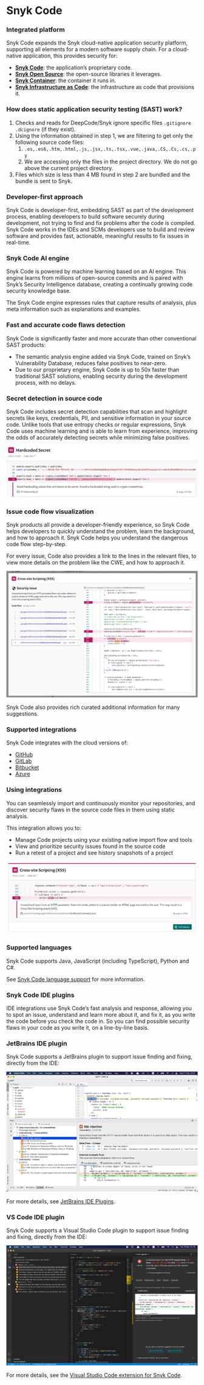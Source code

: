 # Snyk Code

### **Integrated platform**

Snyk Code expands the Snyk cloud-native application security platform, supporting all elements for a modern software supply chain. For a cloud-native application, this provides security for:

* [**Snyk Code**](https://docs.snyk.io/snyk-code): the application’s proprietary code.
* [**Snyk Open Source**](https://docs.snyk.io/snyk-open-source): the open-source libraries it leverages.
* [**Snyk Container**](https://docs.snyk.io/snyk-container): the container it runs in.
* [**Snyk Infrastructure as Code**](https://docs.snyk.io/snyk-infrastructure-as-code): the infrastructure as code that provisions it.

### How does static application security testing \(SAST\) work?

1. Checks and reads for DeepCode/Snyk ignore specific files `.gitignore` `.dcignore` \(if they exist\).
2. Using the information obtained in step 1, we are filtering to get only the following source code files:
   1. `.es,.es6,.htm,.html,.js,.jsx,.ts,.tsx,.vue,.java,.CS,.Cs,.cs,.py`
   2. We are accessing only the files in the project directory. We do not go above the current project directory.
3. Files which size is less than 4 MB found in step 2 are bundled and the bundle is sent to Snyk.

### Developer-first approach

Snyk Code is developer-first, embedding SAST as part of the development process, enabling developers to build software securely during development, not trying to find and fix problems after the code is compiled. Snyk Code works in the IDEs and SCMs developers use to build and review software and provides fast, actionable, meaningful results to fix issues in real-time.

### Snyk Code AI engine

Snyk Code is powered by machine learning based on an AI engine. This engine learns from millions of open-source commits and is paired with Snyk’s Security Intelligence database, creating a continually growing code security knowledge base.

The Snyk Code engine expresses rules that capture results of analysis, plus meta information such as explanations and examples.

### Fast and accurate code flaws detection

Snyk Code is significantly faster and more accurate than other conventional SAST products:

* The semantic analysis engine added via Snyk Code, trained on Snyk’s Vulnerability Database, reduces false positives to near-zero.
* Due to our proprietary engine, Snyk Code is up to 50x faster than traditional SAST solutions, enabling security during the development process, with no delays.

### Secret detection in source code

Snyk Code includes secret detection capabilities that scan and highlight secrets like keys, credentials, PII, and sensitive information in your source code. Unlike tools that use entropy checks or regular expressions, Snyk Code uses machine learning and is able to learn from experience, improving the odds of accurately detecting secrets while minimizing false positives.

![](../.gitbook/assets/image5.png)

### Issue code flow visualization

Snyk products all provide a developer-friendly experience, so Snyk Code helps developers to quickly understand the problem, learn the background, and how to approach it. Snyk Code helps you understand the dangerous code flow step-by-step.

For every issue, Code also provides a link to the lines in the relevant files, to view more details on the problem like the CWE, and how to approach it.

![](../.gitbook/assets/image2-2-.png)

Snyk Code also provides rich curated additional information for many suggestions.

### Supported integrations

Snyk Code integrates with the cloud versions of:

* [GitHub](https://docs.snyk.io/integrations/git-repository-scm-integrations/github-integration)
* [GitLab](https://docs.snyk.io/integrations/git-repository-scm-integrations/gitlab-integration)
* [Bitbucket](https://docs.snyk.io/integrations/git-repository-scm-integrations/bitbucket-cloud-integration) 
* [Azure](https://docs.snyk.io/integrations/git-repository-scm-integrations/azure-repos-integration)

### Using integrations

You can seamlessly import and continuously monitor your repositories, and discover security flaws in the source code files in them using static analysis.

This integration allows you to:

* Manage Code projects using your existing native import flow and tools
* View and prioritize security issues found in the source code
* Run a retest of a project and see history snapshots of a project

![](../.gitbook/assets/image4-1-.png)

### Supported languages

Snyk Code supports Java, JavaScript \(including TypeScript\), Python and C\#.

See [Snyk Code language support](https://support.snyk.io/hc/en-us/articles/360016973477-Snyk-Code-language-support) for more information.

### Snyk Code IDE plugins

IDE integrations use Snyk Code’s fast analysis and response, allowing you to spot an issue, understand and learn more about it, and fix it, as you write the code before you check the code in. So you can find possible security flaws in your code as you write it, on a line-by-line basis.

### JetBrains IDE plugin

Snyk Code supports a JetBrains plugin to support issue finding and fixing, directly from the IDE:

![](../.gitbook/assets/results-code.png)

For more details, see [JetBrains IDE Plugins](https://support.snyk.io/hc/en-us/articles/360004032317-JetBrains-IDE-Plugins).

### VS Code IDE plugin

Snyk Code supports a Visual Studio Code plugin to support issue finding and fixing, directly from the IDE:

![](../.gitbook/assets/image3-2-%20%282%29%20%282%29%20%284%29%20%284%29%20%284%29%20%283%29.png)

For more details, see the [Visual Studio Code extension for Snyk Code](https://support.snyk.io/hc/en-us/articles/360018585717-Visual-Studio-Code-extension-for-Snyk-Code-).

